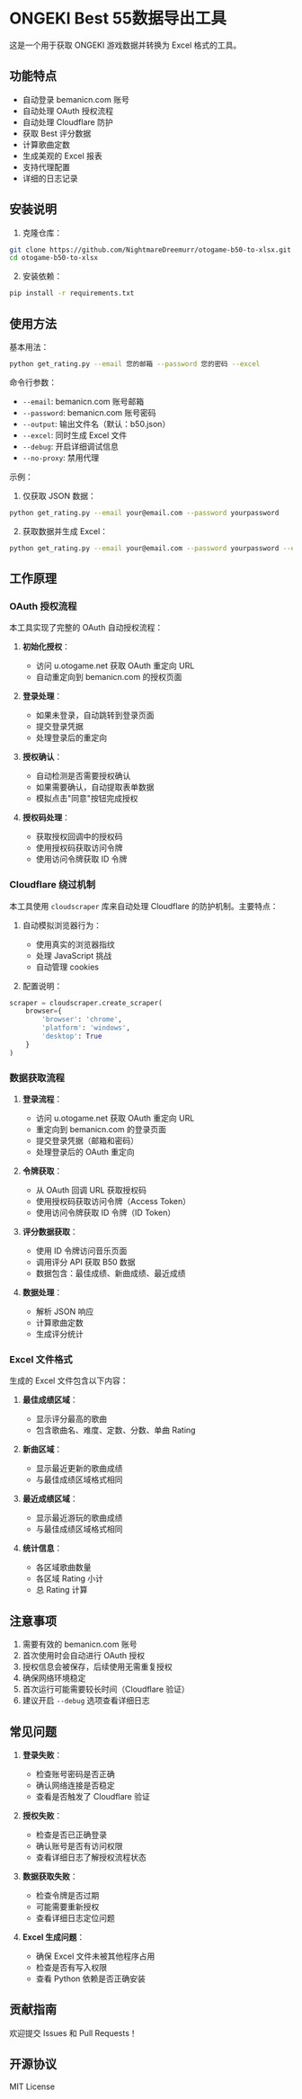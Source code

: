 # ONGEKI Best 55数据导出工具

这是一个用于获取 ONGEKI 游戏数据并转换为 Excel 格式的工具。

## 功能特点
- 自动登录 bemanicn.com 账号
- 自动处理 OAuth 授权流程
- 自动处理 Cloudflare 防护
- 获取 Best 评分数据
- 计算歌曲定数
- 生成美观的 Excel 报表
- 支持代理配置
- 详细的日志记录

## 安装说明

1. 克隆仓库：
```bash
git clone https://github.com/NightmareDreemurr/otogame-b50-to-xlsx.git
cd otogame-b50-to-xlsx
```

2. 安装依赖：
```bash
pip install -r requirements.txt
```

## 使用方法

基本用法：
```bash
python get_rating.py --email 您的邮箱 --password 您的密码 --excel
```

命令行参数：
- `--email`: bemanicn.com 账号邮箱
- `--password`: bemanicn.com 账号密码
- `--output`: 输出文件名（默认：b50.json）
- `--excel`: 同时生成 Excel 文件
- `--debug`: 开启详细调试信息
- `--no-proxy`: 禁用代理

示例：
1. 仅获取 JSON 数据：
```bash
python get_rating.py --email your@email.com --password yourpassword
```

2. 获取数据并生成 Excel：
```bash
python get_rating.py --email your@email.com --password yourpassword --excel
```

## 工作原理

### OAuth 授权流程

本工具实现了完整的 OAuth 自动授权流程：

1. **初始化授权**：
   - 访问 u.otogame.net 获取 OAuth 重定向 URL
   - 自动重定向到 bemanicn.com 的授权页面

2. **登录处理**：
   - 如果未登录，自动跳转到登录页面
   - 提交登录凭据
   - 处理登录后的重定向

3. **授权确认**：
   - 自动检测是否需要授权确认
   - 如果需要确认，自动提取表单数据
   - 模拟点击"同意"按钮完成授权

4. **授权码处理**：
   - 获取授权回调中的授权码
   - 使用授权码获取访问令牌
   - 使用访问令牌获取 ID 令牌

### Cloudflare 绕过机制

本工具使用 `cloudscraper` 库来自动处理 Cloudflare 的防护机制。主要特点：

1. 自动模拟浏览器行为：
   - 使用真实的浏览器指纹
   - 处理 JavaScript 挑战
   - 自动管理 cookies

2. 配置说明：
```python
scraper = cloudscraper.create_scraper(
    browser={
        'browser': 'chrome',
        'platform': 'windows',
        'desktop': True
    }
)
```

### 数据获取流程

1. **登录流程**：
   - 访问 u.otogame.net 获取 OAuth 重定向 URL
   - 重定向到 bemanicn.com 的登录页面
   - 提交登录凭据（邮箱和密码）
   - 处理登录后的 OAuth 重定向

2. **令牌获取**：
   - 从 OAuth 回调 URL 获取授权码
   - 使用授权码获取访问令牌（Access Token）
   - 使用访问令牌获取 ID 令牌（ID Token）

3. **评分数据获取**：
   - 使用 ID 令牌访问音乐页面
   - 调用评分 API 获取 B50 数据
   - 数据包含：最佳成绩、新曲成绩、最近成绩

4. **数据处理**：
   - 解析 JSON 响应
   - 计算歌曲定数
   - 生成评分统计

### Excel 文件格式

生成的 Excel 文件包含以下内容：

1. **最佳成绩区域**：
   - 显示评分最高的歌曲
   - 包含歌曲名、难度、定数、分数、单曲 Rating

2. **新曲区域**：
   - 显示最近更新的歌曲成绩
   - 与最佳成绩区域格式相同

3. **最近成绩区域**：
   - 显示最近游玩的歌曲成绩
   - 与最佳成绩区域格式相同

4. **统计信息**：
   - 各区域歌曲数量
   - 各区域 Rating 小计
   - 总 Rating 计算

## 注意事项

1. 需要有效的 bemanicn.com 账号
2. 首次使用时会自动进行 OAuth 授权
3. 授权信息会被保存，后续使用无需重复授权
4. 确保网络环境稳定
5. 首次运行可能需要较长时间（Cloudflare 验证）
6. 建议开启 `--debug` 选项查看详细日志

## 常见问题

1. **登录失败**：
   - 检查账号密码是否正确
   - 确认网络连接是否稳定
   - 查看是否触发了 Cloudflare 验证

2. **授权失败**：
   - 检查是否已正确登录
   - 确认账号是否有访问权限
   - 查看详细日志了解授权流程状态

3. **数据获取失败**：
   - 检查令牌是否过期
   - 可能需要重新授权
   - 查看详细日志定位问题

4. **Excel 生成问题**：
   - 确保 Excel 文件未被其他程序占用
   - 检查是否有写入权限
   - 查看 Python 依赖是否正确安装

## 贡献指南

欢迎提交 Issues 和 Pull Requests！

## 开源协议

MIT License 
